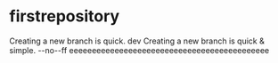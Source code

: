 # firstrepository
Creating a new branch is quick.
dev
Creating a new branch is quick & simple.
--no--ff
eeeeeeeeeeeeeeeeeeeeeeeeeeeeeeeeeeeeeeeeeeee

